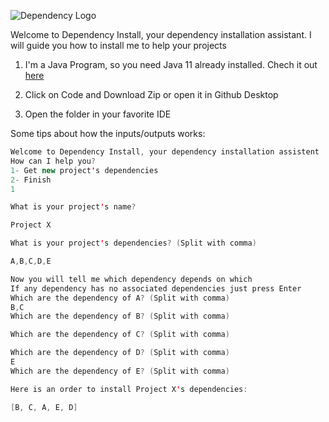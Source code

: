 ![Dependency Logo](https://github.com/mirllamarques/Dependency-Install/assets/56745829/23e30080-8ab1-4e22-989c-e69d1007a903)

Welcome to Dependency Install, your dependency installation assistant. I will guide you how to install me to help your projects

1. I'm a Java Program, so you need Java 11 already installed. Chech it out <a href="https://www.oracle.com/br/java/technologies/javase/jdk11-archive-downloads.html">here</a>

2. Click on Code and Download Zip or open it in Github Desktop

3. Open the folder in your favorite IDE

Some tips about how the inputs/outputs works:

~~~java
Welcome to Dependency Install, your dependency installation assistent 
How can I help you?
1- Get new project's dependencies
2- Finish
1

What is your project's name?

Project X

What is your project's dependencies? (Split with comma)

A,B,C,D,E

Now you will tell me which dependency depends on which
If any dependency has no associated dependencies just press Enter
Which are the dependency of A? (Split with comma)
B,C
Which are the dependency of B? (Split with comma)

Which are the dependency of C? (Split with comma)

Which are the dependency of D? (Split with comma)
E
Which are the dependency of E? (Split with comma)

Here is an order to install Project X's dependencies:

[B, C, A, E, D]
~~~

